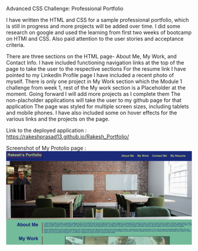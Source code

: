 
Advanced CSS Challenge: Professional Portfolio


I have written the HTML and CSS for a sample professional portfolio, which is still in progress and more projects will be added over time. I did some research on google and used the learning from first two weeks of bootcamp on HTMl and CSS. Also paid attention to the user stories and acceptance criteria.



There are three sections on the HTML page- About Me, My Work, and Contact Info.
I have included functioning navigation links at the top of the page to take the user to the respective sections
For the resume link I have pointed to my LinkedIn Profile page
I have included a recent photo of myself.
There is only one project in My Work section which the Module 1 challenge from week 1, rest of the My work section is a Placeholder at the moment. Going forward I will add more projects as I complete them
The non-placholder applications will take the user to my github page for that application
The page was styled for multiple screen sizes, including tablets and mobile phones.
I have also included some on hover effects for the various links and the projects on the page.

Link to the deployed application : https://rakeshprasad13.github.io/Rakesh_Portfolio/

Screenshot of My Protolio page :
![Alt text](image-1.png)
